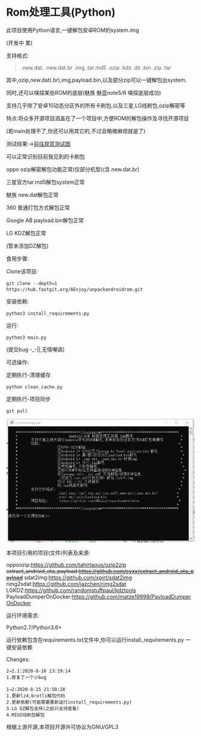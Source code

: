 # Rom处理工具(Python)

此项目使用Python语言,一键解包安卓ROM的system.img

(开发中 累)

支持格式:

> .new.dat.  .new.dat.br  .img  .tar.md5  .ozip  .kdz  .dz  .bin  .zip  .tar

其中,ozip,new.dat(.br),img,payload.bin,以及部分zip可以一键解包出system.

同时,还可以嗅探某些ROM的底层(魅族 魅蓝note5/6 嗅探底层成功)

支持几乎除了安卓10动态分区外的所有卡刷包,以及三星,LG线刷包,ozip解密等

特点:将众多开源项目涵盖在了一个项目中,方便ROM的解包操作及寻找开源项目

(若main处理不了,你还可以用其它的,不过会略微麻烦就是了)



测试结果:→[前往观赏测试图](pic)

可以正常识别目前我见到的卡刷包

oppo ozip解密解包功能正常(仅部分机型)(含.new.dat.br)

三星官方tar.md5解包system正常

魅族 new.dat解包正常

360 普通打包方式解包正常

Google AB payload.bin解包正常

LG KDZ解包正常

(暂未添加DZ解包)

食用步骤:

Clone该项目:

```
git clone --depth=1 https://hub.fastgit.org/AEnjoy/unpackandroidrom.git
```

安装依赖:

```
python3 install_requirements.py
```

运行:

```
python3 main.py
```

(提交bug -_-||,无情嘲讽)

可选操作:

定期执行-清理缓存

```
python clean_cache.py
```

定期执行-项目同步

```
git pull
```

![img](pic/home.png)

本项目引用的项目(文件)列表及来源:

oppoozip:https://github.com/tahirtaous/ozip2zip
~~extract_android_ota_payload:https://github.com/cyxx/extract_android_ota_payload~~
sdat2img:https://github.com/xpirt/sdat2img
rimg2sdat:https://github.com/jazchen/rimg2sdat
LGKDZ:https://github.com/randomstuffpaul/kdztools
PayloadDumperOnDocker:https://github.com/matze19999/PayloadDumperOnDocker

运行环境需求:

Python2.7/Python3.6+

运行依赖包含在requirements.txt文件中,你可以运行install_requirements.py 一键安装依赖

Changes:

```
2→2.1:2020-8-16 13:19:14
1.修复了一个小bug

1→2:2020-8-15 21:58:28
1.更新lz4,brotli解包代码
2.更新依赖(可能需要重新运行install_requirements.py)
3.LG DZ解包支持(之前只支持查看)
4.MIUI线刷包解包
```

根据上游开源,本项目开源许可协议为GNU/GPL3